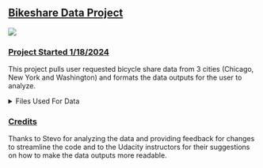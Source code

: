 ## <ins>Bikeshare Data Project

![](C:\Users\naiso\Images\bicycle.avif)

### <ins>Project Started 1/18/2024


This project pulls user requested bicycle share data from 3 cities (Chicago, New York and Washington) and formats the data outputs for the user to 
analyze.


<details>
<summary>Files Used For Data</summary>

|      | Filename          |
|-----:|-------------------|
|    1 | chicago.csv       |
|    2 | new_york_city.csv |
|    3 | washington.csv    |


</details>

### <ins>Credits
Thanks to Stevo for analyzing the data and providing feedback for changes to streamline the code and to the Udacity
instructors for their suggestions on how to make the data outputs more readable.

